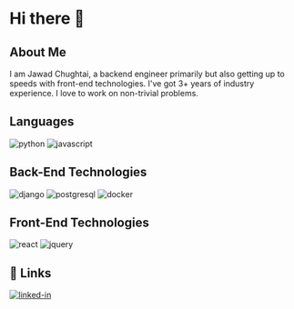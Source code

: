 # Hi there 👋

## About Me 

I am Jawad Chughtai, a backend engineer primarily but also getting up to speeds with front-end technologies. I've got 3+ years of industry experience. I love to work on non-trivial problems.

## Languages
![python](https://img.shields.io/badge/Python-F7DF1E?style=for-the-badge&logo=python&logoColor=3776AB)
![javascript](https://img.shields.io/badge/JavaScript-323330?style=for-the-badge&logo=javascript&logoColor=F7DF1E)

## Back-End Technologies
![django](https://img.shields.io/badge/Django-092E20?style=for-the-badge&logo=django&logoColor=white)
![postgresql](https://img.shields.io/badge/PostgreSQL-4169E1?style=for-the-badge&logo=postgresql&logoColor=white)
![docker](https://img.shields.io/badge/Docker-2496ED?style=for-the-badge&logo=docker&logoColor=white)

## Front-End Technologies
![react](https://img.shields.io/badge/React-20232A?style=for-the-badge&logo=react&logoColor=61DAFB)
![jquery](https://img.shields.io/badge/jQuery-0769AD?style=for-the-badge&logo=jquery&logoColor=white)


## 🔗 Links
[![linked-in](https://img.shields.io/badge/Linked_In-0077B5?style=for-the-badge&logo=LinkedIn&logoColor=white)](https://www.linkedin.com/in/jawad-chughtai/)
